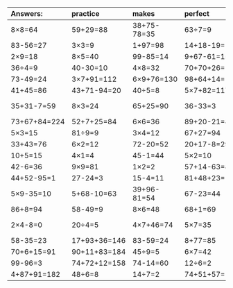 | Answers: | practice | makes | perfect | ! |
| :--- | :--- | :--- | :--- | :--- |
| 8×8=64 | 59+29=88 | 38+75-78=35 | 63÷7=9 | 6+81=87 | 
| 83-56=27 | 3×3=9 | 1+97=98 | 14+18-19=13 | 7×6=42 | 
| 2×9=18 | 8×5=40 | 99-85=14 | 9+67-61=15 | 9+43=52 | 
| 36÷4=9 | 40-30=10 | 4×8=32 | 70+70+26=166 | 24÷4=6 | 
| 73-49=24 | 3×7+91=112 | 6×9+76=130 | 98+64+14=176 | 4×6=24 | 
| 41+45=86 | 43+71-94=20 | 40÷5=8 | 5×7+82=117 | 18÷2=9 | 
| 35+31-7=59 | 8×3=24 | 65+25=90 | 36-33=3 | 90+66-63=93 | 
| 73+67+84=224 | 52+7+25=84 | 6×6=36 | 89+20-21=88 | 25÷5=5 | 
| 5×3=15 | 81÷9=9 | 3×4=12 | 67+27=94 | 32÷4=8 | 
| 33+43=76 | 6×2=12 | 72-20=52 | 20+17-8=29 | 8×4=32 | 
| 10+5=15 | 4×1=4 | 45-1=44 | 5×2=10 | 28-9=19 | 
| 42-6=36 | 9×9=81 | 1×2=2 | 57+14-63=8 | 5×2-6=4 | 
| 44+52-95=1 | 27-24=3 | 15-4=11 | 81+48+23=152 | 47+33=80 | 
| 5×9-35=10 | 5+68-10=63 | 39+96-81=54 | 67-23=44 | 32+24=56 | 
| 86+8=94 | 58-49=9 | 8×6=48 | 68+1=69 | 24+19=43 | 
| 2×4-8=0 | 20÷4=5 | 4×7+46=74 | 5×7=35 | 73+36-38=71 | 
| 58-35=23 | 17+93+36=146 | 83-59=24 | 8+77=85 | 6×1=6 | 
| 70+6+15=91 | 90+11+83=184 | 45÷9=5 | 6×7=42 | 7×7+63=112 | 
| 99-96=3 | 74+72+12=158 | 74-14=60 | 12÷6=2 | 7×4=28 | 
| 4+87+91=182 | 48÷6=8 | 14÷7=2 | 74+51+57=182 | 31-11=20 | 
